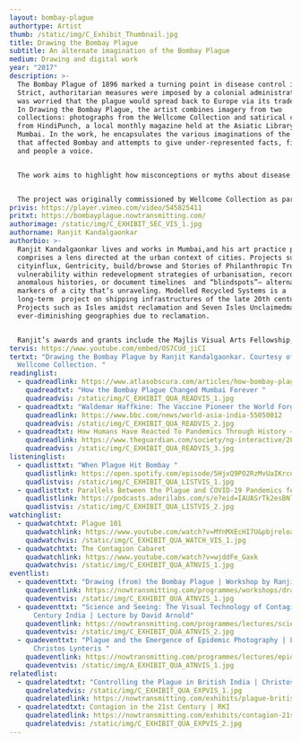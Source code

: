 ```yaml
---
layout: bombay-plague
authortype: Artist
thumb: /static/img/C_Exhibit_Thumbnail.jpg
title: Drawing the Bombay Plague
subtitle: An alternate imagination of the Bombay Plague
medium: Drawing and digital work
year: "2017"
description: >-
  The Bombay Plague of 1896 marked a turning point in disease control in India.
  Strict, authoritarian measures were imposed by a colonial administration that
  was worried that the plague would spread back to Europe via its trade routes.
  In Drawing the Bombay Plague, the artist combines imagery from two
  collections: photographs from the Wellcome Collection and satirical cartoons
  from HindiPunch, a local monthly magazine held at the Asiatic Library in
  Mumbai. In the work, he encapsulates the various imaginations of the plague
  that affected Bombay and attempts to give under-represented facts, figures,
  and people a voice. 


  The work aims to highlight how misconceptions or myths about disease persist in the public’s experience of it through fear, fantasy, paranoia, and rumours. Interspersed are misplaced technological know-how and statistical data on plague measures produced by the authorities to shock subjects into submission, albeit with varying results. Hence, the artist imagines the drawing as a record that can be accessed to view the plague through a new lens, and studied in years to come by researchers as a validation of some of the lesser known aspects of the plague years.


  The project was originally commissioned by Wellcome Collection as part of the Wellcome/Gasworks Residency collaboration for the 'Ayurvedic Man' show in London 2017 curated by Bárbara Rodríguez Muñoz.
privis: https://player.vimeo.com/video/545825411
pritxt: https://bombayplague.nowtransmitting.com/
authorimage: /static/img/C_EXHIBIT_SEC_VIS_1.jpg
authorname: Ranjit Kandalgaonkar
authorbio: >-
  Ranjit Kandalgaonkar lives and works in Mumbai,and his art practice primarily
  comprises a lens directed at the urban context of cities. Projects such as
  cityinflux, Gentricity, build/browse and Stories of Philanthropic Trusts map
  vulnerability within redevelopment strategies of urbanisation, record
  anomalous histories, or document timelines  and “blindspots”— alternate
  markers of a city that’s unraveling. Modelled Recycled Systems is a
  long-term  project on shipping infrastructures of the late 20th century.
  Projects such as Isles amidst reclamation and Seven Isles Unclaimedmap
  ever-diminishing geographies due to reclamation. 


  Ranjit’s awards and grants include the Majlis Visual Arts Fellowship, the U.D.R.I Architectural Fellowship, the Leverhulme Artist Residency, the SAI Harvard University Artist Residency, the Wellcome Trust Seed Funding Award and the Gasworks Artist Residency.
tervis: https://www.youtube.com/embed/OS7CUd_jiCI
tertxt: "Drawing the Bombay Plague by Ranjit Kandalgaonkar. Courtesy of the
  Wellcome Collection. "
readinglist:
  - quadreadlink: https://www.atlasobscura.com/articles/how-bombay-plague-changed-mumbai
    quadreadtxt: "How the Bombay Plague Changed Mumbai Forever "
    quadreadvis: /static/img/C_EXHIBIT_QUA_READVIS_1.jpg
  - quadreadtxt: "Waldemar Haffkine: The Vaccine Pioneer the World Forgot "
    quadreadlink: https://www.bbc.com/news/world-asia-india-55050012
    quadreadvis: /static/img/C_EXHIBIT_QUA_READVIS_2.jpg
  - quadreadtxt: How Humans Have Reacted To Pandemics Through History – A Visual Guide
    quadreadlink: https://www.theguardian.com/society/ng-interactive/2020/apr/29/how-humans-have-reacted-to-pandemics-through-history-a-visual-guide
    quadreadvis: /static/img/C_EXHIBIT_QUA_READVIS_3.jpg
listeninglist:
  - quadlisttxt: "When Plague Hit Bombay "
    quadlistlink: https://open.spotify.com/episode/5HjxQ9PO2RzMvUaIKrcq9A
    quadlistvis: /static/img/C_EXHIBIT_QUA_LISTVIS_1.jpg
  - quadlisttxt: Parallels Between the Plague and COVID-19 Pandemics feat. Prashant Kidambi
    quadlistlink: https://podcasts.adorilabs.com/s/e?eid=IAUASrTk2esBNlB6
    quadlistvis: /static/img/C_EXHIBIT_QUA_LISTVIS_2.jpg
watchinglist:
  - quadwatchtxt: Plague 101
    quadwatchlink: https://www.youtube.com/watch?v=MYnMXEcHI7U&pbjreload=101
    quadwatchvis: /static/img/C_EXHIBIT_QUA_WATCH_VIS_1.jpg
  - quadwatchtxt: The Contagion Cabaret
    quadwatchlink: https://www.youtube.com/watch?v=wjddFe_Gaxk
    quadwatchvis: /static/img/C_EXHIBIT_QUA_ATNVIS_1.jpg
eventlist:
  - quadeventtxt: "Drawing (from) the Bombay Plague | Workshop by Ranjit Kandalgaonkar "
    quadeventlink: https://nowtransmitting.com/programmes/workshops/drawing-from-the-bombay-plague/
    quadeventvis: /static/img/C_EXHIBIT_QUA_ATNVIS_1.jpg
  - quadeventtxt: "Science and Seeing: The Visual Technology of Contagion in 19th
      Century India | Lecture by David Arnold"
    quadeventlink: https://nowtransmitting.com/programmes/lectures/science-and-seeing/
    quadeventvis: /static/img/C_EXHIBIT_QUA_ATNVIS_2.jpg
  - quadeventtxt: "Plague and the Emergence of Epidemic Photography | Lecture by
      Christos Lynteris "
    quadeventlink: https://nowtransmitting.com/programmes/lectures/epidemic-photography/
    quadeventvis: /static/img/A_EXHIBIT_QUA_ATNVIS_1.jpg
relatedlist:
  - quadrelatedtxt: "Controlling the Plague in British India | Christos Lynteris "
    quadrelatedvis: /static/img/C_EXHIBIT_QUA_EXPVIS_1.jpg
    quadrelatedlink: https://nowtransmitting.com/exhibits/plague-british-india/
  - quadrelatedtxt: Contagion in the 21st Century | RKI
    quadrelatedlink: https://nowtransmitting.com/exhibits/contagion-21st-century/
    quadrelatedvis: /static/img/C_EXHIBIT_QUA_EXPVIS_2.jpg
---
```

